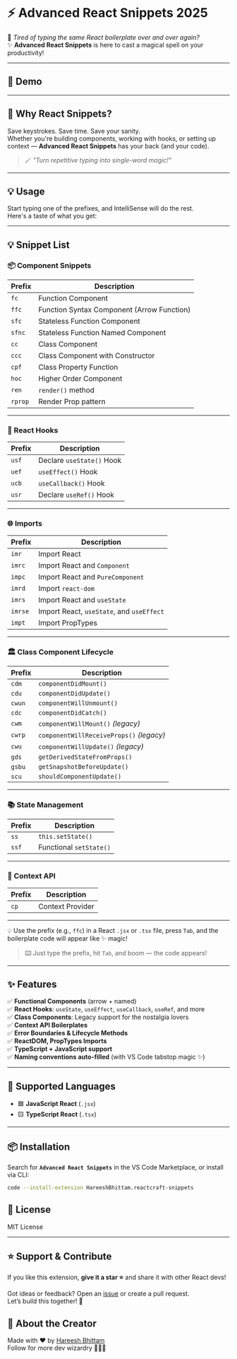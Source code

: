 # ⚡ Advanced React Snippets 2025

🎯 *Tired of typing the same React boilerplate over and over again?*  
✨ **Advanced React Snippets** is here to cast a magical spell on your productivity!

---

## 📸 Demo

<!-- ![Demo GIF](images/nextjs-snippets-demo.gif) -->

---

## 🚀 Why React Snippets?

Save keystrokes. Save time. Save your sanity.  
Whether you're building components, working with hooks, or setting up context — **Advanced React Snippets** has your back (and your code).

> 🪄 *"Turn repetitive typing into single-word magic!"*

---

## 💡 Usage

Start typing one of the prefixes, and IntelliSense will do the rest.  
Here's a taste of what you get:

---

## 💡 Snippet List

### 📦 Component Snippets

| Prefix  | Description                                      |
|---------|--------------------------------------------------|
| `fc`    | Function Component                               |
| `ffc`   | Function Syntax Component (Arrow Function)       |
| `sfc`   | Stateless Function Component                     |
| `sfnc`  | Stateless Function Named Component               |
| `cc`    | Class Component                                  |
| `ccc`   | Class Component with Constructor                 |
| `cpf`   | Class Property Function                          |
| `hoc`   | Higher Order Component                           |
| `ren`   | `render()` method                                |
| `rprop` | Render Prop pattern                              |

---

### 🧠 React Hooks

| Prefix  | Description                                      |
|---------|--------------------------------------------------|
| `usf`   | Declare `useState()` Hook                        |
| `uef`   | `useEffect()` Hook                               |
| `ucb`   | `useCallback()` Hook                             |
| `usr`   | Declare `useRef()` Hook                          |

---

### 🌐 Imports

| Prefix  | Description                                      |
|---------|--------------------------------------------------|
| `imr`   | Import React                                      |
| `imrc`  | Import React and `Component`                      |
| `impc`  | Import React and `PureComponent`                 |
| `imrd`  | Import `react-dom`                               |
| `imrs`  | Import React and `useState`                      |
| `imrse` | Import React, `useState`, and `useEffect`        |
| `impt`  | Import PropTypes                                 |

---

### 🏛️ Class Component Lifecycle

| Prefix  | Description                                      |
|---------|--------------------------------------------------|
| `cdm`   | `componentDidMount()`                            |
| `cdu`   | `componentDidUpdate()`                           |
| `cwun`  | `componentWillUnmount()`                         |
| `cdc`   | `componentDidCatch()`                            |
| `cwm`   | `componentWillMount()` *(legacy)*                |
| `cwrp`  | `componentWillReceiveProps()` *(legacy)*         |
| `cwu`   | `componentWillUpdate()` *(legacy)*               |
| `gds`   | `getDerivedStateFromProps()`                     |
| `gsbu`  | `getSnapshotBeforeUpdate()`                      |
| `scu`   | `shouldComponentUpdate()`                        |

---

### 📚 State Management

| Prefix  | Description                                      |
|---------|--------------------------------------------------|
| `ss`    | `this.setState()`                                |
| `ssf`   | Functional `setState()`                          |

---

### 🌳 Context API

| Prefix  | Description                                      |
|---------|--------------------------------------------------|
| `cp`    | Context Provider                                 |

---

💡 Use the prefix (e.g., `ffc`) in a React `.jsx` or `.tsx` file, press `Tab`, and the boilerplate code will appear like ✨ magic!

> ⌨️ Just type the prefix, hit `Tab`, and boom — the code appears!

---

## ✨ Features

✅ **Functional Components** (arrow + named)  
✅ **React Hooks**: `useState`, `useEffect`, `useCallback`, `useRef`, and more  
✅ **Class Components**: Legacy support for the nostalgia lovers  
✅ **Context API Boilerplates**  
✅ **Error Boundaries & Lifecycle Methods**  
✅ **ReactDOM, PropTypes Imports**  
✅ **TypeScript + JavaScript support**  
✅ **Naming conventions auto-filled** (with VS Code tabstop magic ✨)

---

## 🔧 Supported Languages

- 🟦 **JavaScript React** (`.jsx`)
- 🟨 **TypeScript React** (`.tsx`)

---

## 📦 Installation

Search for **`Advanced React Snippets`** in the VS Code Marketplace, or install via CLI:

```bash
code --install-extension HareeshBhittam.reactcraft-snippets
```

## 📜 License

MIT License

---

## ⭐ Support & Contribute

If you like this extension, **give it a star ⭐** and share it with other React devs!

Got ideas or feedback? Open an [issue](https://github.com/Hareesh108/reactcraft-snippets/issues) or create a pull request.  
Let’s build this together! 💪

## 🔮 About the Creator

Made with ❤️ by [Hareesh Bhittam](https://github.com/Hareesh108)  
Follow for more dev wizardry 🧙‍♂️✨
